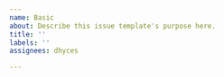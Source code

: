 ```yaml
---
name: Basic
about: Describe this issue template's purpose here.
title: ''
labels: ''
assignees: dhyces

---
```



